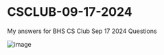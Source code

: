 # CSCLUB-09-17-2024
My answers for BHS CS Club Sep 17 2024 Questions

![image](https://github.com/user-attachments/assets/cb65bca9-7278-4e49-9f03-495548d739a0)

